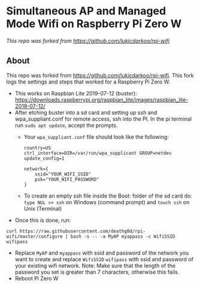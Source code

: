# Simultaneous AP and Managed Mode Wifi on Raspberry Pi Zero W
###### This repo was forked from https://github.com/lukicdarkoo/rpi-wifi

## About
This repo was forked from https://github.com/lukicdarkoo/rpi-wifi. This fork logs the settings and steps that worked for a Raspberry Pi Zero W.

- This works on Raspbian Lite 2019-07-12 (buster): https://downloads.raspberrypi.org/raspbian_lite/images/raspbian_lite-2019-07-12/
- After etching buster into a sd card and setting up ssh and wpa_suppliant.conf for remote access, ssh into the PI. In the pi terminal run `sudo apt update`, accept the prompts.
  - Your `wpa_suppliant.conf` file should look like the following:
  
    ```
    country=US
    ctrl_interface=DIR=/var/run/wpa_supplicant GROUP=netdev
    update_config=1
    
    network={
        ssid="YOUR_WIFI_SSID"
        psk="YOUR_WIFI_PASSWORD"
    }
    ```
  - To create an empty ssh file inside the Boot: folder of the sd card do:
    `type NUL >> ssh` on Windows (command prompt) and `touch ssh` on Unix (Terminal)
- Once this is done, run:
```
curl https://raw.githubusercontent.com/deathg0d/rpi-wifi/master/configure | bash -s -- -a MyAP myappass -c WifiSSID wifipass
```
- Replace `MyAP` and `myappass` with ssid and password of the network you want to create and replace `WifiSSID` `wifipass` with ssid and password of your existing wifi network. Note: Make sure that the length of the password you set is greater than 7 characters, otherwise this fails.
- Reboot Pi Zero W
